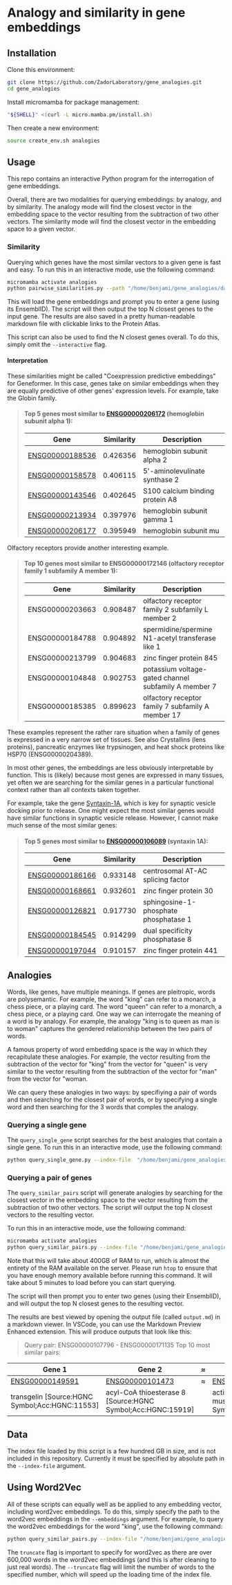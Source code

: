 # Analogy and similarity in gene embeddings


## Installation

Clone this environment:

```bash
git clone https://github.com/ZadorLaboratory/gene_analogies.git
cd gene_analogies
```

Install micromamba for package management:

```bash
"${SHELL}" <(curl -L micro.mamba.pm/install.sh)
```

Then create a new environment:

```bash
source create_env.sh analogies
```

## Usage

This repo contains an interactive Python program for the interrogation of gene embeddings.

Overall, there are two modalities for querying embeddings: by analogy, and by similarity. The analogy mode will find the closest vector in the embedding space to the vector resulting from the subtraction of two other vectors. The similarity mode will find the closest vector in the embedding space to a given vector.

### Similarity

Querying which genes have the most similar vectors to a given gene is fast and easy. To run this in an interactive mode, use the following command:

```bash
micromamba activate analogies
python pairwise_similarities.py --path "/home/benjami/gene_analogies/data/" --interactive --use-cosine --embeddings geneformer
```

This will load the gene embeddings and prompt you to enter a gene (using its EnsemblID). The script will then output the top N closest genes to the input gene. The results are also saved in a pretty human-readable markdown file with clickable links to the Protein Atlas.

This script can also be used to find the N closest genes overall. To do this, simply omit the `--interactive` flag.

#### Interpretation
These similarities might be called "Coexpression predictive embeddings" for Geneformer. In this case, genes take on similar embeddings when they are equally predictive of other genes' expression levels. For example, take the Globin family.

>#### Top 5 genes most similar to [ENSG00000206172](https://www.proteinatlas.org/ENSG00000206172) (hemoglobin subunit alpha 1):
>| Gene | Similarity | Description |
>|------|------------|-------------|
>| [ENSG00000188536](https://www.proteinatlas.org/ENSG00000188536) | 0.426356 | hemoglobin subunit alpha 2 |
>| [ENSG00000158578](https://www.proteinatlas.org/ENSG00000158578) | 0.406115 | 5'-aminolevulinate synthase 2 |
>| [ENSG00000143546](https://www.proteinatlas.org/ENSG00000143546) | 0.402645 | S100 calcium binding protein A8 |
>| [ENSG00000213934](https://www.proteinatlas.org/ENSG00000213934) | 0.397976 | hemoglobin subunit gamma 1 |
>| [ENSG00000206177](https://www.proteinatlas.org/ENSG00000206177) | 0.395949 | hemoglobin subunit mu |

Olfactory receptors provide another interesting example. 

>#### Top 10 genes most similar to ENSG00000172146 (olfactory receptor family 1 subfamily A member 1):
>| Gene | Similarity | Description |
>|------|------------|-------------|
>| ENSG00000203663 | 0.908487 | olfactory receptor family 2 subfamily L member 2 |
>| ENSG00000184788 | 0.904892 | spermidine/spermine N1-acetyl transferase like 1 |
>| ENSG00000213799 | 0.904683 | zinc finger protein 845 |
>| ENSG00000104848 | 0.902753 | potassium voltage-gated channel subfamily A member 7 |
>| ENSG00000185385 | 0.899623 | olfactory receptor family 7 subfamily A member 17 |

These examples represent the rather rare situation when a family of genes is expressed in a very narrow set of tissues. See also Crystallins (lens proteins), pancreatic enzymes like trypsinogen, and heat shock proteins like HSP70 (ENSG00000204389).

In most other genes, the embeddings are less obviously interpretable by function. This is (likely) because most genes are expressed in many tissues, yet often we are searching for the similar genes in a particular functional context rather than all contexts taken together.

For example, take the gene [Syntaxin-1A](https://www.proteinatlas.org/ENSG00000106089), which is key for synaptic vesicle docking prior to release. One might expect the most similar genes would have similar functions in synaptic vesicle release. However, I cannot make much sense of the most similar genes:
>#### Top 5 genes most similar to [ENSG00000106089](https://www.proteinatlas.org/ENSG00000106089) (syntaxin 1A):
>| Gene | Similarity | Description |
>|------|------------|-------------|
>| [ENSG00000186166](https://www.proteinatlas.org/ENSG00000186166) | 0.933148 | centrosomal AT-AC splicing factor |
>| [ENSG00000168661](https://www.proteinatlas.org/ENSG00000168661) | 0.932601 | zinc finger protein 30 |
>| [ENSG00000126821](https://www.proteinatlas.org/ENSG00000126821) | 0.917730 | sphingosine-1-phosphate phosphatase 1 |
>| [ENSG00000184545](https://www.proteinatlas.org/ENSG00000184545) | 0.914299 | dual specificity phosphatase 8 |
>| [ENSG00000197044](https://www.proteinatlas.org/ENSG00000197044) | 0.910157 | zinc finger protein 441 |

## Analogies

Words, like genes, have multiple meanings. If genes are pleitropic, words are polysemantic. For example, the word "king" can refer to a monarch, a chess piece, or a playing card. The word "queen" can refer to a monarch, a chess piece, or a playing card. One way we can interrogate the meaning of a word is by analogy. For example, the analogy "king is to queen as man is to woman" captures the gendered relationship between the two pairs of words.

A famous property of word embedding space is the way in which they recapitulate these analogies. For example, the vector resulting from the subtraction of the vector for "king" from the vector for "queen" is very similar to the vector resulting from the subtraction of the vector for "man" from the vector for "woman.

We can query these analogies in two ways: by specifiying a pair of words and then searching for the closest pair of words, or by specifying a single word and then searching for the 3 words that comples the analogy.

### Querying a single gene

The `query_single_gene` script searches for the best analogies that contain a single gene. To run this in an interactive mode, use the following command:

```bash
python query_single_gene.py --index-file  "/home/benjami/gene_analogies/data/geneformer/brain_diff_cosine_20k_index.faiss" --truncate 20000 --path "/home/benjami/gene_analogies/data/" --use-cosine --cpu-only --topk 100 --embeddings geneformer
```

### Querying a pair of genes

The `query_similar_pairs` script will generate analogies by searching for the closest vector in the embedding space to the vector resulting from the subtraction of two other vectors. The script will output the top N closest vectors to the resulting vector.

To run this in an interactive mode, use the following command:

```bash
micromamba activate analogies
python query_similar_pairs.py --index-file "/home/benjami/gene_analogies/data/geneformer/brain_diff_cosine_20k_index.faiss" --truncate 20000 --difference --path "/home/benjami/gene_analogies/data/" --use-cosine --cpu-only --embeddings geneformer
```

Note that this will take about 400GB of RAM to run, which is almost the entirety of the RAM available on the server. Please run `htop` to ensure that you have enough memory available before running this command. It will take about 5 minutes to load before you can start querying.

The script will then prompt you to enter two genes (using their EnsemblID), and will output the top N closest genes to the resulting vector.

The results are best viewed by opening the output file (called `output.md`) in a markdown viewer. In VSCode, you can use the Markdown Preview Enhanced extension. This will produce outputs that look like this:

> Query pair: ENSG00000107796 - ENSG00000171135
> Top 10 most similar pairs:

| Gene 1 | Gene 2 | ≈ | Gene 3 | Gene 4 | Similarity |
|--------|--------|---|--------|--------|------------|
| [ENSG00000149591](https://www.proteinatlas.org/ENSG00000149591) | [ENSG00000101473](https://www.proteinatlas.org/ENSG00000101473) | ≈ | [ENSG00000107796](https://www.proteinatlas.org/ENSG00000107796) | [ENSG00000171135](https://www.proteinatlas.org/ENSG00000171135) | 0.5397 |
| transgelin [Source:HGNC Symbol;Acc:HGNC:11553] | acyl-CoA thioesterase 8 [Source:HGNC Symbol;Acc:HGNC:15919] | | actin alpha 2, smooth muscle [Source:HGNC Symbol;Acc:HGNC:130] | jagunal homolog 1 [Source:HGNC Symbol;Acc:HGNC:26926] | |

## Data

The index file loaded by this script is a few hundred GB in size, and is not included in this repository. Currently it must be specified by absolute path in the `--index-file` argument. 

## Using Word2Vec

All of these scripts can equally well as be applied to any embedding vector, including word2vec embeddings. To do this, simply specify the path to the word2vec embeddings in the `--embeddings` argument. For example, to query the word2vec embeddings for the word "king", use the following command:

```bash
python query_similar_pairs.py --index-file "/home/benjami/gene_analogies/data/word2vec/word2vec_cosine_20k_index.faiss" --truncate 20000 --difference --path "/home/benjami/gene_analogies/data/" --use-cosine --cpu-only --embeddings word2vec
```

The `truncate` flag is important to specify for word2vec as there are over 600,000 words in the word2vec embeddings (and this is after cleaning to just real words). The `--truncate` flag will limit the number of words to the specified number, which will speed up the loading time of the index file.